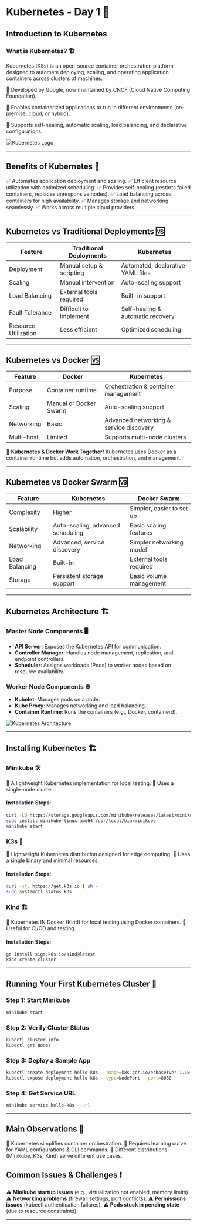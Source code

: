 # Kubernetes - Day 1 🚀

## Introduction to Kubernetes

### What is Kubernetes? 🏗️
Kubernetes (K8s) is an open-source container orchestration platform designed to automate deploying, scaling, and operating application containers across clusters of machines.

🔹 Developed by Google, now maintained by CNCF (Cloud Native Computing Foundation).

🔹 Enables containerized applications to run in different environments (on-premise, cloud, or hybrid).

🔹 Supports self-healing, automatic scaling, load balancing, and declarative configurations.

![Kubernetes Logo](https://kubernetes.io/_common-resources/images/flower.svg)

---

## Benefits of Kubernetes 🌟
✅ Automates application deployment and scaling.
✅ Efficient resource utilization with optimized scheduling.
✅ Provides self-healing (restarts failed containers, replaces unresponsive nodes).
✅ Load balancing across containers for high availability.
✅ Manages storage and networking seamlessly.
✅ Works across multiple cloud providers.

---

## Kubernetes vs Traditional Deployments 🆚
| Feature              | Traditional Deployments | Kubernetes |
|---------------------|----------------------|------------|
| Deployment         | Manual setup & scripting | Automated, declarative YAML files |
| Scaling           | Manual intervention | Auto-scaling support |
| Load Balancing    | External tools required | Built-in support |
| Fault Tolerance   | Difficult to implement | Self-healing & automatic recovery |
| Resource Utilization | Less efficient | Optimized scheduling |

---

## Kubernetes vs Docker 🆚
| Feature      | Docker | Kubernetes |
|-------------|--------|------------|
| Purpose     | Container runtime | Orchestration & container management |
| Scaling     | Manual or Docker Swarm | Auto-scaling support |
| Networking  | Basic | Advanced networking & service discovery |
| Multi-host  | Limited | Supports multi-node clusters |

🔹 **Kubernetes & Docker Work Together!** Kubernetes uses Docker as a container runtime but adds automation, orchestration, and management.

---

## Kubernetes vs Docker Swarm 🆚
| Feature           | Kubernetes | Docker Swarm |
|------------------|------------|--------------|
| Complexity      | Higher | Simpler, easier to set up |
| Scalability    | Auto-scaling, advanced scheduling | Basic scaling features |
| Networking     | Advanced, service discovery | Simpler networking model |
| Load Balancing | Built-in | External tools required |
| Storage       | Persistent storage support | Basic volume management |

---

## Kubernetes Architecture 🏗️
### Master Node Components 🖥️
- **API Server**: Exposes the Kubernetes API for communication.
- **Controller Manager**: Handles node management, replication, and endpoint controllers.
- **Scheduler**: Assigns workloads (Pods) to worker nodes based on resource availability.

### Worker Node Components ⚙️
- **Kubelet**: Manages pods on a node.
- **Kube Proxy**: Manages networking and load balancing.
- **Container Runtime**: Runs the containers (e.g., Docker, containerd).

![Kubernetes Architecture](https://kubernetes.io/images/docs/kubernetes-cluster-architecture.svg)

---

## Installing Kubernetes 🏗️
### Minikube 🛠️
🔹 A lightweight Kubernetes implementation for local testing.
🔹 Uses a single-node cluster.

#### Installation Steps:
```sh
curl -LO https://storage.googleapis.com/minikube/releases/latest/minikube-linux-amd64
sudo install minikube-linux-amd64 /usr/local/bin/minikube
minikube start
```

### K3s 🚀
🔹 Lightweight Kubernetes distribution designed for edge computing.
🔹 Uses a single binary and minimal resources.

#### Installation Steps:
```sh
curl -sfL https://get.k3s.io | sh -
sudo systemctl status k3s
```

### Kind 🏗️
🔹 Kubernetes IN Docker (Kind) for local testing using Docker containers.
🔹 Useful for CI/CD and testing.

#### Installation Steps:
```sh
go install sigs.k8s.io/kind@latest
kind create cluster
```

---

## Running Your First Kubernetes Cluster 🚀

### Step 1: Start Minikube
```sh
minikube start
```

### Step 2: Verify Cluster Status
```sh
kubectl cluster-info
kubectl get nodes
```

### Step 3: Deploy a Sample App
```sh
kubectl create deployment hello-k8s --image=k8s.gcr.io/echoserver:1.10
kubectl expose deployment hello-k8s --type=NodePort --port=8080
```

### Step 4: Get Service URL
```sh
minikube service hello-k8s --url
```


---

## Main Observations 📌

🔹 Kubernetes simplifies container orchestration.
🔹 Requires learning curve for YAML configurations & CLI commands.
🔹 Different distributions (Minikube, K3s, Kind) serve different use cases.

## Common Issues & Challenges ❗

⚠️ **Minikube startup issues** (e.g., virtualization not enabled, memory limits).
⚠️ **Networking problems** (firewall settings, port conflicts).
⚠️ **Permissions issues** (kubectl authentication failures).
⚠️ **Pods stuck in pending state** (due to resource constraints).

---
